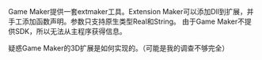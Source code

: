 Game Maker提供一套extmaker工具。Extension Maker可以添加Dll到扩展，并手工添加函数声明。参数只支持原生类型Real和String。
由于Game Maker不提供SDK，所以无法从主程序获得信息。

疑惑Game Maker的3D扩展是如何实现的。（可能是我的调查不够完全）